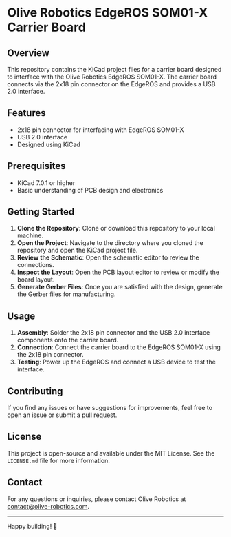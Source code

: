 # Olive Robotics EdgeROS SOM01-X Carrier Board

## Overview

This repository contains the KiCad project files for a carrier board designed to interface with the Olive Robotics EdgeROS SOM01-X. The carrier board connects via the 2x18 pin connector on the EdgeROS and provides a USB 2.0 interface.

## Features

- 2x18 pin connector for interfacing with EdgeROS SOM01-X
- USB 2.0 interface
- Designed using KiCad

## Prerequisites

- KiCad 7.0.1 or higher
- Basic understanding of PCB design and electronics

## Getting Started

1. **Clone the Repository**: Clone or download this repository to your local machine.
2. **Open the Project**: Navigate to the directory where you cloned the repository and open the KiCad project file.
3. **Review the Schematic**: Open the schematic editor to review the connections.
4. **Inspect the Layout**: Open the PCB layout editor to review or modify the board layout.
5. **Generate Gerber Files**: Once you are satisfied with the design, generate the Gerber files for manufacturing.

## Usage

1. **Assembly**: Solder the 2x18 pin connector and the USB 2.0 interface components onto the carrier board.
2. **Connection**: Connect the carrier board to the EdgeROS SOM01-X using the 2x18 pin connector.
3. **Testing**: Power up the EdgeROS and connect a USB device to test the interface.

## Contributing

If you find any issues or have suggestions for improvements, feel free to open an issue or submit a pull request.

## License

This project is open-source and available under the MIT License. See the `LICENSE.md` file for more information.

## Contact

For any questions or inquiries, please contact Olive Robotics at [contact@olive-robotics.com](mailto:contact@olive-robotics.com).

---

Happy building! 🤖

